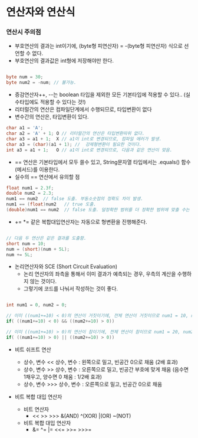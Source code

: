# 연산자와 연산식

### 연산시 주의점

  - 부호연산의 결과는 int이기에, (byte형 피연산자) = -(byte형 피연산자) 식으로 선언할 수 없다.
  - 부호연산의 결과값은 int형에 저장해야만 한다.
```java

byte num = 30;
byte num2 = -num; // 불가능.

```
  - 증감연산자++, --는 boolean 타입을 제외한 모든 기본타입에 적용할 수 있다.. (실수타입에도 적용할 수 있다는 것!)
  - 리터럴간의 연산은 컴파일단계에서 수행되므로, 타입변환이 없다
  - 변수간의 연산은, 타입변환이 있다.
  
```java
char a1 = 'A';
char a2 = 'A' + 1; O // 리터럴간의 연산은 타입변환따위 없다.
char a3 = a1 + 1;  X // a1이 int로 변경되므로, 컴파일 에러가 발생.
char a3 = (char)(a1 + 1); //  강제형변환이 필요한 것이다.
int a3 = a1 + 1;   O // a1이 int로 변경되므로, 다음과 같은 연산이 맞음.
```

  - == 연산은 기본타입에서 모두 쓸수 있고, String문자열 타입에서는 .equals() 함수(메서드)를 이용한다.
  - 실수의 == 연산에서 유의할 점
  
```java
float num1 = 2.3f;
double num2 = 2.3;
num1 == num2  // false 도출. 부동소숫점의 정확도 차이 발생.
num1 == (float)num2   // true 도출.
(double)num1 == num2  // false 도출. 덜정확한 범위를 더 정확한 범위에 맞출 수는 없는법.
```

  - += *= 같은 복합대입연산자는 자동으로 형변환을 진행해준다.

```java

// 다음 두 연산은 같은 결과를 도출함.
short num = 10;
num = (short)(num + 5L);
num += 5L;

```

  - 논리연산자와 SCE (Short Circuit Evaluation)
    - 논리 연산자의 좌측을 통해서 이미 결과가 예측되는 경우, 우측의 계산을 수행하지 않는 것이다.
    - 그렇기에 코드를 나눠서 작성하는 것이 좋다.

```java

int num1 = 0, num2 = 0;

// 이미 ((num1+=10) < 0)의 연산이 거짓이기에, 전체 연산이 거짓이므로 num1 = 10, num2 = 0이 된다. (num2의 연산이 수행되지 않는다.)
if( ((num1+=10) < 0) && ((num2+=10) > 0))

// 이미 ((num1+=10) > 0)의 연산이 참이기에, 전체 연산이 참이므로 num1 = 20, num2 = 0이 된다. (num2의 연산이 수행되지 않는다.)
if( ((num1+=10) > 0) || ((num2+=10) > 0))

```

  - 비트 쉬프트 연산
    - 상수, 변수 \<< 상수, 변수 : 왼쪽으로 밀고, 빈공간 0으로 채움 (2배 효과)
    - 상수, 변수 \>> 상수, 변수 : 오른쪽으로 밀고, 빈공간 부호에 맞게 채움 (음수면 1채우고, 양수면 0 채움 : 1/2배 효과)
    - 상수, 변수 \>>> 상수, 변수 : 오른쪽으로 밀고, 빈공간 0으로 채움

  - 비트 복합 대입 연산자
    - 비트 연산자
      - \<< \>> >>> &(AND) ^(XOR) |(OR) ~(NOT)
    - 비트 복합 대입 연산자
      - &= ^= |= <<= >>= >>>=


